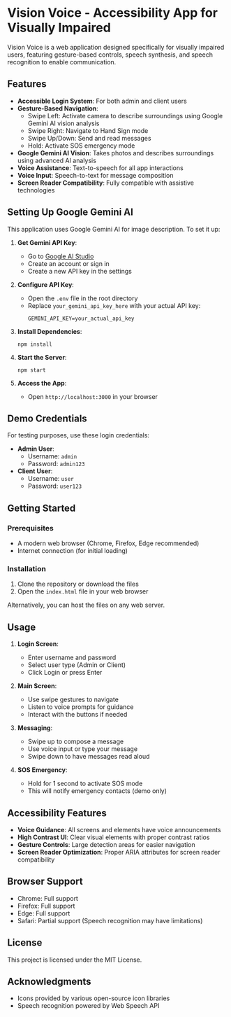 # Vision Voice - Accessibility App for Visually Impaired

Vision Voice is a web application designed specifically for visually impaired users, featuring gesture-based controls, speech synthesis, and speech recognition to enable communication.

## Features

- **Accessible Login System**: For both admin and client users
- **Gesture-Based Navigation**:
  - Swipe Left: Activate camera to describe surroundings using Google Gemini AI vision analysis
  - Swipe Right: Navigate to Hand Sign mode
  - Swipe Up/Down: Send and read messages
  - Hold: Activate SOS emergency mode
- **Google Gemini AI Vision**: Takes photos and describes surroundings using advanced AI analysis
- **Voice Assistance**: Text-to-speech for all app interactions
- **Voice Input**: Speech-to-text for message composition
- **Screen Reader Compatibility**: Fully compatible with assistive technologies

## Setting Up Google Gemini AI

This application uses Google Gemini AI for image description. To set it up:

1. **Get Gemini API Key**:
   - Go to [Google AI Studio](https://aistudio.google.com/)
   - Create an account or sign in
   - Create a new API key in the settings

2. **Configure API Key**:
   - Open the `.env` file in the root directory
   - Replace `your_gemini_api_key_here` with your actual API key:
     ```
     GEMINI_API_KEY=your_actual_api_key
     ```

3. **Install Dependencies**:
   ```
   npm install
   ```

4. **Start the Server**:
   ```
   npm start
   ```

5. **Access the App**:
   - Open `http://localhost:3000` in your browser

## Demo Credentials

For testing purposes, use these login credentials:

- **Admin User**:
  - Username: `admin`
  - Password: `admin123`
- **Client User**:
  - Username: `user`
  - Password: `user123`

## Getting Started

### Prerequisites

- A modern web browser (Chrome, Firefox, Edge recommended)
- Internet connection (for initial loading)

### Installation

1. Clone the repository or download the files
2. Open the `index.html` file in your web browser

Alternatively, you can host the files on any web server.

## Usage

1. **Login Screen**:
   - Enter username and password
   - Select user type (Admin or Client)
   - Click Login or press Enter

2. **Main Screen**:
   - Use swipe gestures to navigate
   - Listen to voice prompts for guidance
   - Interact with the buttons if needed

3. **Messaging**:
   - Swipe up to compose a message
   - Use voice input or type your message
   - Swipe down to have messages read aloud

4. **SOS Emergency**:
   - Hold for 1 second to activate SOS mode
   - This will notify emergency contacts (demo only)

## Accessibility Features

- **Voice Guidance**: All screens and elements have voice announcements
- **High Contrast UI**: Clear visual elements with proper contrast ratios
- **Gesture Controls**: Large detection areas for easier navigation
- **Screen Reader Optimization**: Proper ARIA attributes for screen reader compatibility

## Browser Support

- Chrome: Full support
- Firefox: Full support
- Edge: Full support
- Safari: Partial support (Speech recognition may have limitations)

## License

This project is licensed under the MIT License.

## Acknowledgments

- Icons provided by various open-source icon libraries
- Speech recognition powered by Web Speech API 